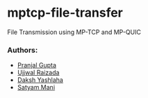 # mptcp-file-transfer
File Transmission using MP-TCP and MP-QUIC


### Authors:
- [Pranjal Gupta](https://github.com/PranjalGupta2199/)
- [Ujjwal Raizada](https://github.com/ujjwal-raizada/)
- [Daksh Yashlaha](https://github.com/daksh-yashlaha/)
- [Satyam Mani](https://github.com/sat13mani/)
